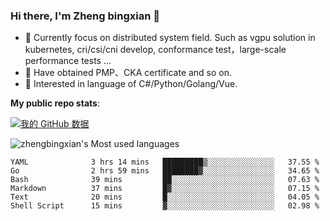 ### Hi there, I'm Zheng bingxian  👋

* 📖  Currently focus on distributed system field. Such as vgpu solution in kubernetes, cri/csi/cni develop, conformance test，large-scale performance tests ...
* 🌱  Have obtained PMP、CKA certificate and so on.
* 👯  Interested in language of C#/Python/Golang/Vue.

**My public repo stats**:

[![我的 GitHub 数据](https://github-readme-stats.vercel.app/api?username=zhengbingxian&theme=merko)]()

![zhengbingxian's Most used languages](https://github-readme-stats.vercel.app/api/top-langs/?username=zhengbingxian&layout=compact&hide_border=true&langs_count=10)

<!--START_SECTION:waka-->

```text
YAML              3 hrs 14 mins   █████████▒░░░░░░░░░░░░░░░   37.55 %
Go                2 hrs 59 mins   ████████▓░░░░░░░░░░░░░░░░   34.65 %
Bash              39 mins         ██░░░░░░░░░░░░░░░░░░░░░░░   07.63 %
Markdown          37 mins         █▓░░░░░░░░░░░░░░░░░░░░░░░   07.15 %
Text              20 mins         █░░░░░░░░░░░░░░░░░░░░░░░░   04.05 %
Shell Script      15 mins         ▓░░░░░░░░░░░░░░░░░░░░░░░░   02.98 %
```

<!--END_SECTION:waka-->

